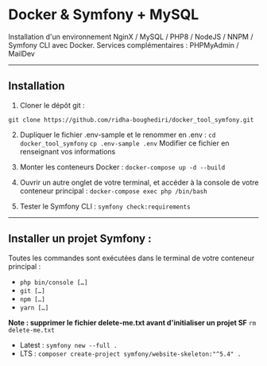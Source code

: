 # Docker & Symfony + MySQL  
Installation d'un environnement NginX / MySQL / PHP8 / NodeJS / NNPM / Symfony CLI avec Docker. 
Services complémentaires : PHPMyAdmin / MailDev 

---  

## Installation  
  1. Cloner le dépôt git : 
  
  `git clone https://github.com/ridha-boughediri/docker_tool_symfony.git`


  2. Dupliquer le fichier .env-sample et le renommer en .env : 
  `cd docker_tool_symfony` 
  `cp .env-sample .env` 
  Modifier ce fichier en renseignant vos informations 

  3. Monter les conteneurs Docker : 
  `docker-compose up -d --build` 

  4. Ouvrir un autre onglet de votre terminal, et accéder à la console de votre conteneur principal : 
  `docker-compose exec php /bin/bash` 

  5. Tester le Symfony CLI : 
  `symfony check:requirements` 

---  

## Installer un projet Symfony :  
Toutes les commandes sont exécutées dans le terminal de votre conteneur principal : 
- `php bin/console […]` 
- `git […]` 
- `npm […]` 
- `yarn […]` 

**Note : supprimer le fichier delete-me.txt avant d'initialiser un projet SF** 
`rm delete-me.txt` 

- Latest : `symfony new --full .` 
- LTS : `composer create-project symfony/website-skeleton:"^5.4" .` 
